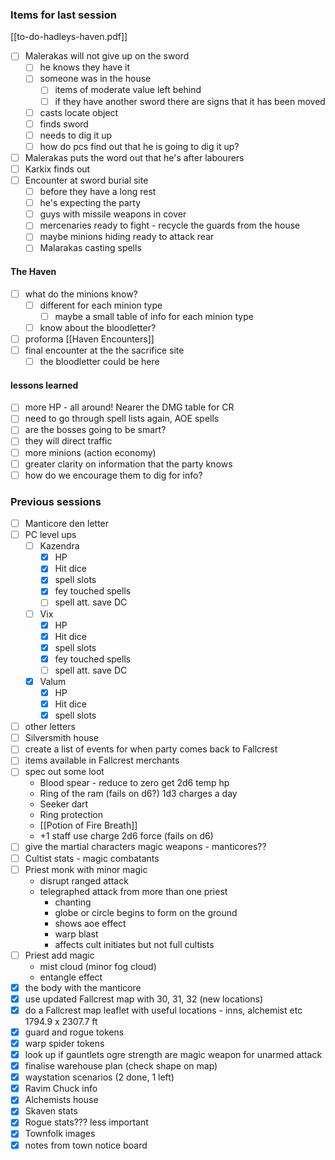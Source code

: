 ### Items for last session
[[to-do-hadleys-haven.pdf]]
- [ ] Malerakas will not give up on the sword
	- [ ] he knows they have it
	- [ ] someone was in the house
		- [ ] items of moderate value left behind
		- [ ] if they have another sword there are signs that it has been moved
	- [ ] casts locate object
	- [ ] finds sword
	- [ ] needs to dig it up
	- [ ] how do pcs find out that he is going to dig it up?
- [ ] Malerakas puts the word out that he's after labourers
- [ ] Karkix finds out
- [ ] Encounter at sword burial site
	- [ ] before they have a long rest
	- [ ] he's expecting the party
	- [ ] guys with missile weapons in cover
	- [ ] mercenaries ready to fight - recycle the guards from the house
	- [ ] maybe minions hiding ready to attack rear
	- [ ] Malarakas casting spells
 #### The Haven
 - [ ] what do the minions know?
	 - [ ] different for each minion type
		 - [ ] maybe a small table of info for each minion type
	 - [ ] know about the bloodletter?
 - [ ] proforma [[Haven Encounters]]
 - [ ] final encounter at the the sacrifice site
	 - [ ] the bloodletter could be here
 
#### lessons learned
- [ ] more HP - all around!  Nearer the DMG table for CR
- [ ] need to go through spell lists again, AOE spells
- [ ] are the bosses going to be smart?
- [ ] they will direct traffic
- [ ] more minions (action economy)
- [ ] greater clarity on information that the party knows
- [ ] how do we encourage them to dig for info?

### Previous sessions
- [ ] Manticore den letter
- [ ] PC level ups
	- [ ] Kazendra
		- [x] HP
		- [x] Hit dice
		- [x] spell slots
		- [x] fey touched spells
		- [ ] spell att. save DC
	- [ ] Vix
		- [x] HP
		- [x] Hit dice
		- [x] spell slots
		- [x] fey touched spells
		- [ ] spell att. save DC
	- [x] Valum
		- [x] HP
		- [x] Hit dice
		- [x] spell slots
- [ ] other letters
- [ ] Silversmith house
- [ ] create a list of events for when party comes back to Fallcrest
- [ ] items available in Fallcrest merchants
- [ ] spec out some loot
	- Blood spear - reduce to zero get 2d6 temp hp
	- Ring of the ram (fails on d6?) 1d3 charges a day
	- Seeker dart
	- Ring protection
	- [[Potion of Fire Breath]]
	- +1 staff use charge 2d6 force (fails on d6)
- [ ] give the martial characters magic weapons - manticores??
- [ ] Cultist stats - magic combatants
- [ ] Priest monk with minor magic
	- disrupt ranged attack
	- telegraphed attack from more than one priest
		- chanting
		- globe or circle begins to form on the ground
		- shows aoe effect
		- warp blast
		- affects cult initiates but not full cultists
- [ ] Priest add magic
	- mist cloud (minor fog cloud)
	- entangle effect
- [x] the body with the manticore
- [x] use updated Fallcrest map with 30, 31, 32 (new locations)
- [x] do a Fallcrest map leaflet with useful locations - inns, alchemist etc 1794.9 x 2307.7 ft
- [x] guard and rogue tokens
- [x] warp spider tokens
- [x] look up if gauntlets ogre strength are magic weapon for unarmed attack
- [x] finalise warehouse plan (check shape on map)
- [x] waystation scenarios (2 done, 1 left)
- [x] Ravim Chuck info
- [x] Alchemists house
- [x] Skaven stats
- [x] Rogue stats??? less important
- [x] Townfolk images
- [x] notes from town notice board